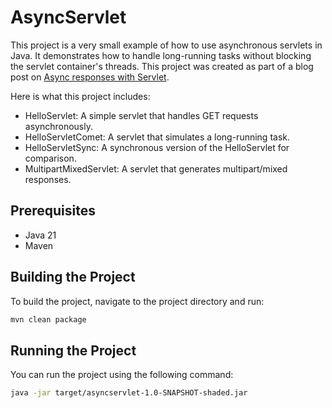 # AsyncServlet

This project is a very small example of how to use asynchronous servlets in Java. 
It demonstrates how to handle long-running tasks without blocking the servlet container's threads.
This project was created as part of a blog post on [Async responses with Servlet](https://adolfoeloy.com/java/async/reactive/2025/10/01/async-responses.en.html).

Here is what this project includes:
- HelloServlet: A simple servlet that handles GET requests asynchronously.
- HelloServletComet: A servlet that simulates a long-running task.
- HelloServletSync: A synchronous version of the HelloServlet for comparison.
- MultipartMixedServlet: A servlet that generates multipart/mixed responses.

## Prerequisites

- Java 21
- Maven

## Building the Project

To build the project, navigate to the project directory and run:

```bash
mvn clean package
```

## Running the Project

You can run the project using the following command:

```bash
java -jar target/asyncservlet-1.0-SNAPSHOT-shaded.jar
```
